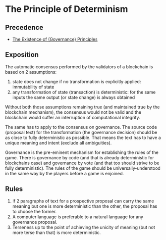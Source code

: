 # The Principle of Determinism

## Precedence

- [The Existence of (Governance) Principles](https://github.com/the-laurel/chain-proposals/blob/main/evmos/ExistenceOfPrinciples.md)

## Exposition

The automatic consensus performed by the validators of a blockchain is based on 2 assumptions:
1. state does not change if no transformation is explicitly applied: immutability of state
2. any transformation of state (transaction) is deterministic: for the same inputs the same output (or state change) is always obtained

Without both those assumptions remaining true (and maintained true by the blockchain mechanism), the consensus would not be valid and the blockchain would suffer an interruption of computational integrity.

The same has to apply to the consensus on governance. The source code (proposal text) for the transformation (the governance decision) should be as close to fully deterministic as possible. That means the text has to have a unique meaning and intent (exclude all ambiguities).

Governance is the pre-eminent mechanism for establishing the rules of the game. There is governance by code (and that is already deterministic for blockchains case) and governance by vote (and that too should strive to be fully deterministic). The rules of the game should be universally-understood in the same way by the players before a game is enjoined.

## Rules
1. If 2 paragraphs of text for a prospective proposal can carry the same meaning but one is more deterministic than the other, the proposal has to choose the former.
2. A computer language is preferable to a natural language for any governance proposal.
3. Terseness up to the point of achieving the unicity of meaning (but not more terse than that) is more deterministic.
